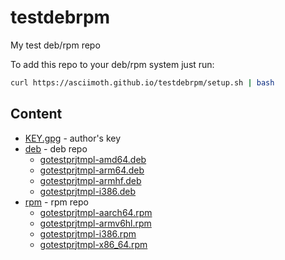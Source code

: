 # testdebrpm
My test deb/rpm repo

To add this repo to your deb/rpm system just run:
```sh
curl https://asciimoth.github.io/testdebrpm/setup.sh | bash
```

## Content
- [KEY.gpg](https://asciimoth.github.io/testdebrpm/KEY.gpg) - author's key
- [deb](https://asciimoth.github.io/testdebrpm/deb) - deb repo
	- [gotestprjtmpl-amd64.deb](https://asciimoth.github.io/testdebrpm/deb/pool/gotestprjtmpl-amd64.deb)
	- [gotestprjtmpl-arm64.deb](https://asciimoth.github.io/testdebrpm/deb/pool/gotestprjtmpl-arm64.deb)
	- [gotestprjtmpl-armhf.deb](https://asciimoth.github.io/testdebrpm/deb/pool/gotestprjtmpl-armhf.deb)
	- [gotestprjtmpl-i386.deb](https://asciimoth.github.io/testdebrpm/deb/pool/gotestprjtmpl-i386.deb)
- [rpm](https://asciimoth.github.io/testdebrpm/rpm) - rpm repo
	- [gotestprjtmpl-aarch64.rpm](https://asciimoth.github.io/testdebrpm/rpm/packages/gotestprjtmpl-aarch64.rpm)
	- [gotestprjtmpl-armv6hl.rpm](https://asciimoth.github.io/testdebrpm/rpm/packages/gotestprjtmpl-armv6hl.rpm)
	- [gotestprjtmpl-i386.rpm](https://asciimoth.github.io/testdebrpm/rpm/packages/gotestprjtmpl-i386.rpm)
	- [gotestprjtmpl-x86_64.rpm](https://asciimoth.github.io/testdebrpm/rpm/packages/gotestprjtmpl-x86_64.rpm)

